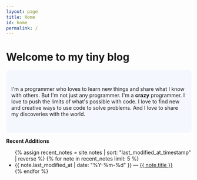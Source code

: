 ```yaml
---
layout: page
title: Home
id: home
permalink: /
---
```


# Welcome to my tiny blog

<p style="padding: 3em 1em; background: #f5f7ff; border-radius: 8px;">
I'm a programmer who loves to learn new things and share what I know with others. But I'm not just any programmer. I'm a  <span style="font-weight: bold">crazy</span> programmer. I love to push the limits of what's possible with code. I love to find new and creative ways to use code to solve problems. And I love to share my discoveries with the world.
</p>

<strong>Recent Additions</strong>

<ul>
  {% assign recent_notes = site.notes | sort: "last_modified_at_timestamp" | reverse %}
  {% for note in recent_notes limit: 5 %}
    <li>
      {{ note.last_modified_at | date: "%Y-%m-%d" }} — <a class="internal-link" href="{{ note.url }}">{{ note.title }}</a>
    </li>
  {% endfor %}
</ul>

<style>
  .wrapper {
    max-width: 46em;
  }
</style>
